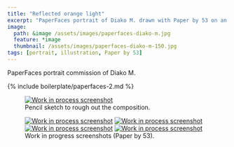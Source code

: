 ```yaml
---
title: "Reflected orange light"
excerpt: "PaperFaces portrait of Diako M. drawn with Paper by 53 on an iPad."
image: 
  path: &image /assets/images/paperfaces-diako-m.jpg 
  feature: *image
  thumbnail: /assets/images/paperfaces-diako-m-150.jpg
tags: [portrait, illustration, Paper by 53]
---
```


PaperFaces portrait commission of Diako M.

{% include boilerplate/paperfaces-2.md %}

<figure>
	<a href="/assets/images/paperfaces-diako-m-process-1-lg.jpg"><img src="/assets/images/paperfaces-diako-m-process-1-750.jpg" alt="Work in process screenshot"></a>
	<figcaption>Pencil sketch to rough out the composition.</figcaption>
</figure>

<figure class="half">
	<a href="/assets/images/paperfaces-diako-m-process-2-lg.jpg"><img src="/assets/images/paperfaces-diako-m-process-2-600.jpg" alt="Work in process screenshot"></a>
	<a href="/assets/images/paperfaces-diako-m-process-3-lg.jpg"><img src="/assets/images/paperfaces-diako-m-process-3-600.jpg" alt="Work in process screenshot"></a>
	<a href="/assets/images/paperfaces-diako-m-process-4-lg.jpg"><img src="/assets/images/paperfaces-diako-m-process-4-600.jpg" alt="Work in process screenshot"></a>
	<a href="/assets/images/paperfaces-diako-m-process-5-lg.jpg"><img src="/assets/images/paperfaces-diako-m-process-5-600.jpg" alt="Work in process screenshot"></a>
	<figcaption>Work in progress screenshots (Paper by 53).</figcaption>
</figure>
